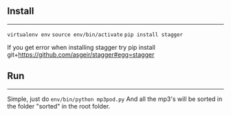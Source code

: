 ## Install
-------------
``virtualenv env``
``source env/bin/activate``
``pip install stagger``

If you get error when installing stagger try
pip install git+https://github.com/asgeir/stagger#egg=stagger


## Run
----------
Simple, just do
``env/bin/python mp3pod.py``
And all the mp3's will be sorted in the folder "sorted" in the
root folder.
